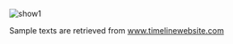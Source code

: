 ![show1](https://cloud.githubusercontent.com/assets/22739177/21119331/f5ccb61c-c076-11e6-913e-b245c9fd0e71.PNG)

Sample texts are retrieved from www.timelinewebsite.com
